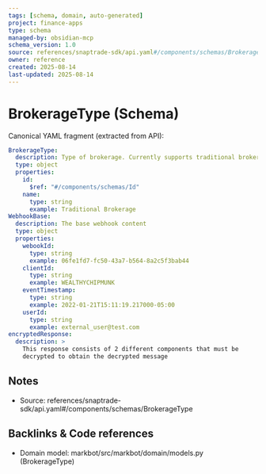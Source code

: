 ```yaml
---
tags: [schema, domain, auto-generated]
project: finance-apps
type: schema
managed-by: obsidian-mcp
schema_version: 1.0
source: references/snaptrade-sdk/api.yaml#/components/schemas/BrokerageType
owner: reference
created: 2025-08-14
last-updated: 2025-08-14
---
```


# BrokerageType (Schema)

Canonical YAML fragment (extracted from API):

```yaml
BrokerageType:
  description: Type of brokerage. Currently supports traditional brokerages and crypto exchanges.
  type: object
  properties:
    id:
      $ref: "#/components/schemas/Id"
    name:
      type: string
      example: Traditional Brokerage
WebhookBase:
  description: The base webhook content
  type: object
  properties:
    webookId:
      type: string
      example: 06fe1fd7-fc50-43a7-b564-8a2c5f3bab44
    clientId:
      type: string
      example: WEALTHYCHIPMUNK
    eventTimestamp:
      type: string
      example: 2022-01-21T15:11:19.217000-05:00
    userId:
      type: string
      example: external_user@test.com
encryptedResponse:
  description: >
    This response consists of 2 different components that must be
    decrypted to obtain the decrypted message
```

## Notes
- Source: references/snaptrade-sdk/api.yaml#/components/schemas/BrokerageType

## Backlinks & Code references
- Domain model: markbot/src/markbot/domain/models.py (BrokerageType)
